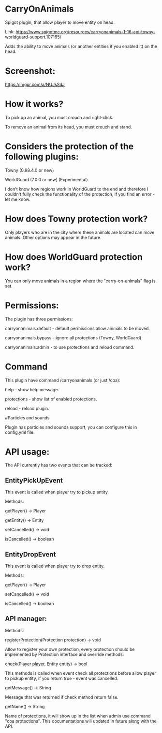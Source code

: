 # CarryOnAnimals
Spigot plugin, that allow player to move entity on head.

Link: https://www.spigotmc.org/resources/carryonanimals-1-16-api-towny-worldguard-support.107165/

Adds the ability to move animals (or another entities if you enabled it) on the head.

# Screenshot:
https://imgur.com/a/NUJsSdJ

# How it works?

To pick up an animal, you must crouch and right-click.

To remove an animal from its head, you must crouch and stand.

# Considers the protection of the following plugins:

Towny (0.98.4.0 or new)

WorldGuard (7.0.0 or new) (Experimental)

I don't know how regions work in WorldGuard to the end and therefore I couldn't fully check the functionality of the protection, if you find an error - let me know.

# How does Towny protection work?

Only players who are in the city where these animals are located can move animals. Other options may appear in the future.

# How does WorldGuard protection work?

You can only move animals in a region where the "carry-on-animals" flag is set.

# Permissions:

The plugin has three permissions:

carryonanimals.default - default permissions allow animals to be moved.

carryonanimals.bypass - ignore all protections (Towny, WorldGuard)

carryonanimals.admin - to use protections and reload command.

# Command

This plugin have command /carryonanimals (or just /coa):

help - show help message.

protections - show list of enabled protections.

reload - reload plugin.

#Particles and sounds

Plugin has particles and sounds support, you can configure this in config.yml file.

# API usage:


The API currently has two events that can be tracked:

## EntityPickUpEvent

This event is called when player try to pickup entity.

Methods:

getPlayer() -> Player

getEntity() -> Entity

setCancelled() -> void

isCancelled() -> boolean

## EntityDropEvent

This event is called when player try to drop entity.

Methods:

getPlayer() -> Player

setCancelled() -> void

isCancelled() -> boolean

## API manager:

Methods:

registerProtection(Protection protection) -> void

Allow to register your own protection, every protection should be implemented by Protection interface and override methods:

check(Player player, Entity entity) -> bool

This methods is called when event check all protections before allow player to pickup entity, if you return true - event was cancelled.

getMessage() -> String

Message that was returned if check method return false.

getName() -> String

Name of protections, it will show up in the list when admin use command "coa protections".
This documentations will updated in future along with the API.
